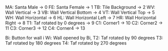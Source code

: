 MA: Santa Male -> 0
FE: Santa Female -> 1 
TB: Tile Background -> 2
WV: Wall Vertical -> 3
VB: Wall Vertical Bottom -> 4
VT: Wall Vertical Top -> 5 
WH: Wall Horizontal -> 6
HL: Wall Horizontal Left -> 7
HR: Wall Horizontal Right -> 8
T1: Taf rotated by 0 degrees -> 9
C1: Corner1 -> 10
C2: Corner2 -> 11
C3: Corner3 -> 12
C4: Corner4 -> 13

Bi: Button for wall i
Wi: Wall opened by Bi, 
T2: Taf rotated by 90 degrees
T3: Taf rotated by 180 degrees 
T4: Taf rotated by 270 degrees